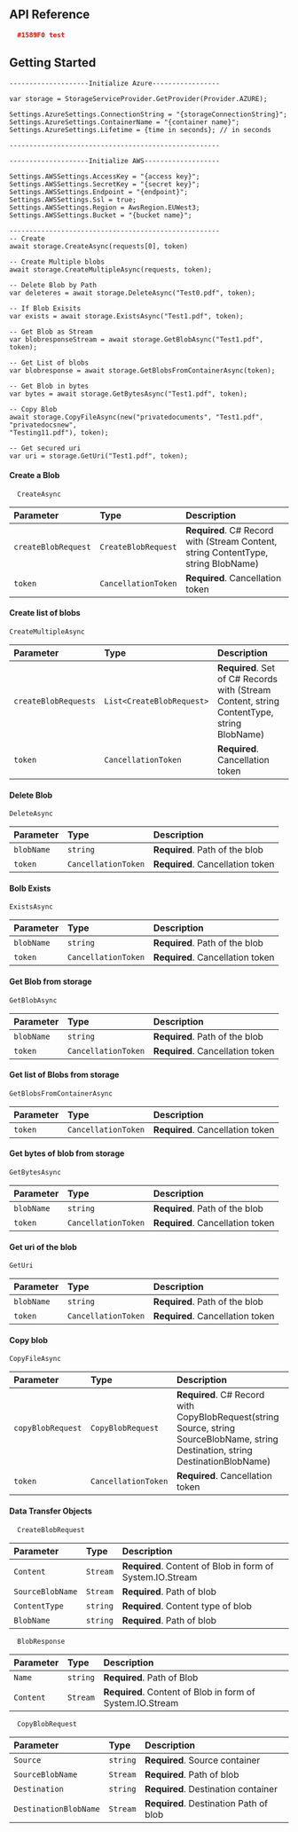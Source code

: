 
## API Reference
```json
  #1589F0 test
```
## Getting Started
```
--------------------Initialize Azure-----------------

var storage = StorageServiceProvider.GetProvider(Provider.AZURE);

Settings.AzureSettings.ConnectionString = "{storageConnectionString}";
Settings.AzureSettings.ContainerName = "{container name}";
Settings.AzureSettings.Lifetime = {time in seconds}; // in seconds

-----------------------------------------------------

--------------------Initialize AWS-------------------

Settings.AWSSettings.AccessKey = "{access key}";
Settings.AWSSettings.SecretKey = "{secret key}";
Settings.AWSSettings.Endpoint = "{endpoint}";
Settings.AWSSettings.Ssl = true;
Settings.AWSSettings.Region = AwsRegion.EUWest3;
Settings.AWSSettings.Bucket = "{bucket name}";

-----------------------------------------------------
-- Create
await storage.CreateAsync(requests[0], token)

-- Create Multiple blobs
await storage.CreateMultipleAsync(requests, token);

-- Delete Blob by Path
var deleteres = await storage.DeleteAsync("Test0.pdf", token);

-- If Blob Exisits
var exists = await storage.ExistsAsync("Test1.pdf", token);

-- Get Blob as Stream
var blobresponseStream = await storage.GetBlobAsync("Test1.pdf", token);

-- Get List of blobs
var blobresponse = await storage.GetBlobsFromContainerAsync(token);

-- Get Blob in bytes
var bytes = await storage.GetBytesAsync("Test1.pdf", token);

-- Copy Blob
await storage.CopyFileAsync(new("privatedocuments", "Test1.pdf", "privatedocsnew",
"Testing11.pdf"), token); 

-- Get secured uri
var uri = storage.GetUri("Test1.pdf", token);
```

#### Create a Blob

```
  CreateAsync
```

| Parameter | Type     | Description                |
| :-------- | :------- | :------------------------- |
| `createBlobRequest` | `CreateBlobRequest` | **Required**. C# Record with (Stream Content, string ContentType, string BlobName) |
| `token` | `CancellationToken` | **Required**. Cancellation token |

#### Create list of blobs

```
CreateMultipleAsync
```

| Parameter | Type     | Description                       |
| :-------- | :------- | :-------------------------------- |
| `createBlobRequests`      | `List<CreateBlobRequest>` | **Required**. Set of C# Records with (Stream Content, string ContentType, string BlobName) |
| `token` | `CancellationToken` | **Required**. Cancellation token |

#### Delete Blob
```
DeleteAsync
```

| Parameter | Type     | Description                       |
| :-------- | :------- | :-------------------------------- |
| `blobName`      | `string` | **Required**. Path of the blob |
| `token` | `CancellationToken` | **Required**. Cancellation token |

#### Bolb Exists
```
ExistsAsync
```

| Parameter | Type     | Description                       |
| :-------- | :------- | :-------------------------------- |
| `blobName`      | `string` | **Required**. Path of the blob  |
| `token` | `CancellationToken` | **Required**. Cancellation token |


#### Get Blob from storage
```
GetBlobAsync
```

| Parameter | Type     | Description                       |
| :-------- | :------- | :-------------------------------- |
| `blobName`      | `string` | **Required**. Path of the blob  |
| `token` | `CancellationToken` | **Required**. Cancellation token|

#### Get list of Blobs from storage
```
GetBlobsFromContainerAsync
```

| Parameter | Type     | Description                       |
| :-------- | :------- | :-------------------------------- |
| `token` | `CancellationToken` | **Required**. Cancellation token|

#### Get bytes of blob from storage
```
GetBytesAsync
```

| Parameter | Type     | Description                       |
| :-------- | :------- | :-------------------------------- |
| `blobName`      | `string` | **Required**. Path of the blob  |
| `token` | `CancellationToken` | **Required**. Cancellation token|


#### Get uri of the blob
```
GetUri
```

| Parameter | Type     | Description                       |
| :-------- | :------- | :-------------------------------- |
| `blobName`      | `string` | **Required**. Path of the blob  |
| `token` | `CancellationToken` | **Required**. Cancellation token|

#### Copy blob
```
CopyFileAsync
```

| Parameter | Type     | Description                       |
| :-------- | :------- | :-------------------------------- |
| `copyBlobRequest`      | `CopyBlobRequest` | **Required**.  C# Record with CopyBlobRequest(string Source, string SourceBlobName, string Destination, string DestinationBlobName) |
| `token` | `CancellationToken` | **Required**. Cancellation token|

#### Data Transfer Objects

```
  CreateBlobRequest
```

| Parameter | Type     | Description                |
| :-------- | :------- | :------------------------- |
| `Content` | `Stream` | **Required**. Content of Blob in form of System.IO.Stream |
| `SourceBlobName` | `Stream` | **Required**. Path of blob |
| `ContentType` | `string` | **Required**. Content type of blob |
| `BlobName` | `string` | **Required**. Path of blob |

```
  BlobResponse
```

| Parameter | Type     | Description                |
| :-------- | :------- | :------------------------- |
| `Name` | `string` | **Required**. Path of Blob |
| `Content` | `Stream` | **Required**. Content of Blob in form of System.IO.Stream |


```
  CopyBlobRequest
```

| Parameter | Type     | Description                |
| :-------- | :------- | :------------------------- |
| `Source` | `string` | **Required**. Source container |
| `SourceBlobName` | `Stream` | **Required**. Path of blob |
| `Destination` | `string` | **Required**. Destination container |
| `DestinationBlobName` | `Stream` | **Required**. Destination Path of blob |

